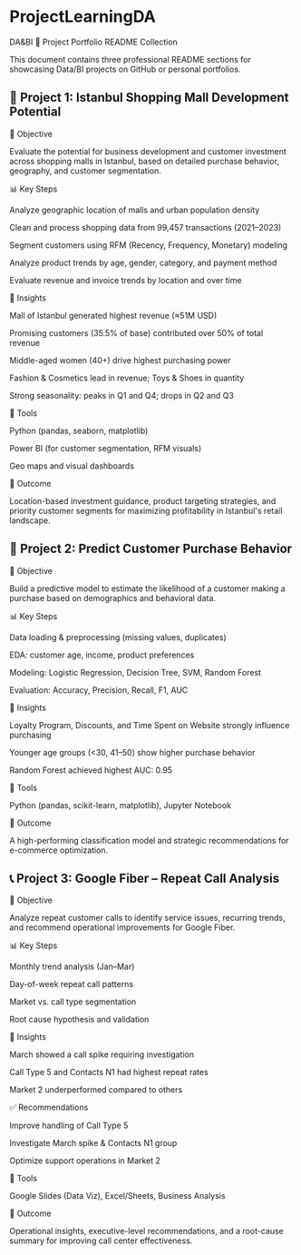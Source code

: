 # ProjectLearningDA
DA&amp;BI
📂 Project Portfolio README Collection

This document contains three professional README sections for showcasing Data/BI projects on GitHub or personal portfolios.

## 🏢 Project 1: Istanbul Shopping Mall Development Potential

📌 Objective

Evaluate the potential for business development and customer investment across shopping malls in Istanbul, based on detailed purchase behavior, geography, and customer segmentation.

📊 Key Steps

Analyze geographic location of malls and urban population density

Clean and process shopping data from 99,457 transactions (2021–2023)

Segment customers using RFM (Recency, Frequency, Monetary) modeling

Analyze product trends by age, gender, category, and payment method

Evaluate revenue and invoice trends by location and over time

🧠 Insights

Mall of Istanbul generated highest revenue (≈51M USD)

Promising customers (35.5% of base) contributed over 50% of total revenue

Middle-aged women (40+) drive highest purchasing power

Fashion & Cosmetics lead in revenue; Toys & Shoes in quantity

Strong seasonality: peaks in Q1 and Q4; drops in Q2 and Q3

📂 Tools

Python (pandas, seaborn, matplotlib)

Power BI (for customer segmentation, RFM visuals)

Geo maps and visual dashboards

📅 Outcome

Location-based investment guidance, product targeting strategies, and priority customer segments for maximizing profitability in Istanbul's retail landscape.

## 🏥 Project 2: Predict Customer Purchase Behavior

📌 Objective

Build a predictive model to estimate the likelihood of a customer making a purchase based on demographics and behavioral data.

📊 Key Steps

Data loading & preprocessing (missing values, duplicates)

EDA: customer age, income, product preferences

Modeling: Logistic Regression, Decision Tree, SVM, Random Forest

Evaluation: Accuracy, Precision, Recall, F1, AUC

🧠 Insights

Loyalty Program, Discounts, and Time Spent on Website strongly influence purchasing

Younger age groups (<30, 41–50) show higher purchase behavior

Random Forest achieved highest AUC: 0.95

📂 Tools

Python (pandas, scikit-learn, matplotlib), Jupyter Notebook

📅 Outcome

A high-performing classification model and strategic recommendations for e-commerce optimization.

## 📞 Project 3: Google Fiber – Repeat Call Analysis

📌 Objective

Analyze repeat customer calls to identify service issues, recurring trends, and recommend operational improvements for Google Fiber.

📊 Key Steps

Monthly trend analysis (Jan–Mar)

Day-of-week repeat call patterns

Market vs. call type segmentation

Root cause hypothesis and validation

🧠 Insights

March showed a call spike requiring investigation

Call Type 5 and Contacts N1 had highest repeat rates

Market 2 underperformed compared to others

✅ Recommendations

Improve handling of Call Type 5

Investigate March spike & Contacts N1 group

Optimize support operations in Market 2

📂 Tools

Google Slides (Data Viz), Excel/Sheets, Business Analysis

📅 Outcome

Operational insights, executive-level recommendations, and a root-cause summary for improving call center effectiveness.

